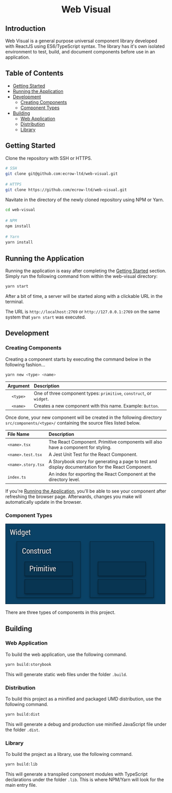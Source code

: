 <div align="center">
  <h1>Web Visual</h1>
</div>

## Introduction

Web Visual is a general purpose universal component library developed with ReactJS using ES6/TypeScript syntax. The library has it's own isolated environment to test, build, and document components before use in an application.

## Table of Contents

- [Getting Started](#getting-started)
- [Running the Application](#running-the-application)
- [Development](#development)
  - [Creating Components](#creating-components)
  - [Component Types](#component-types)
- [Building](#building)
  - [Web Application](#web-application)
  - [Distribution](#distribution)
  - [Library](#library)

## Getting Started

Clone the repository with SSH or HTTPS.

```bash
# SSH
git clone git@github.com:ecrow-ltd/web-visual.git

# HTTPS
git clone https://github.com/ecrow-ltd/web-visual.git
```

Navitate in the directory of the newly cloned repository using NPM or Yarn.

```bash
cd web-visual

# NPM
npm install

# Yarn
yarn install
```

## Running the Application

Running the application is easy after completing the [Getting Started](#getting-started) section. Simply run the following command from within the web-visual directory:

```bash
yarn start
```

After a bit of time, a server will be started along with a clickable URL in the terminal.

The URL is `http://localhost:2769` or `http://127.0.0.1:2769` on the same system that `yarn start` was executed.

## Development

### Creating Components

Creating a component starts by executing the command below in the following fashion...

```bash
yarn new <type> <name>
```

| Argument | Description                                                          |
| :------: | :------------------------------------------------------------------- |
| `<type>` | One of three component types: `primitive`, `construct`, or `widget`. |
| `<name>` | Creates a new component with this name. Example: `Button`.           |

Once done, your new component will be created in the following directory `src/components/<type>/` containing the source files listed below.

| File Name          | Description                                                                                        |
| :----------------- | :------------------------------------------------------------------------------------------------- |
| `<name>.tsx`       | The React Component. Primitive components will also have a component for styling.                  |
| `<name>.test.tsx`  | A Jest Unit Test for the React Component.                                                          |
| `<name>.story.tsx` | A Storybook story for generating a page to test and display documentation for the React Component. |
| `index.ts`         | An index for exporting the React Component at the directory level.                                 |

If you're [Running the Application](#running-the-application), you'll be able to see your component after refreshing the browser page. Afterwards, changes you make will automatically update in the browser.

### Component Types

![Component](./docs/resources/web-visual-component-types.jpg)

There are three types of components in this project.

## Building

### Web Application

To build the web application, use the following command.

```bash
yarn build:storybook
```

This will generate static web files under the folder `.build`.

### Distribution

To build this project as a minified and packaged UMD distribution, use the following command.

```bash
yarn build:dist
```

This will generate a debug and production use minified JavaScript file under the folder `.dist`.

### Library

To build the project as a library, use the following command.

```bash
yarn build:lib
```

This will generate a transpiled component modules with TypeScript declarations under the folder `.lib`. This is where NPM/Yarn will look for the main entry file.
